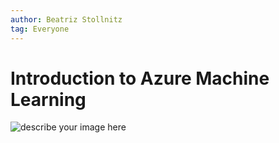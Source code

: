 ```yaml
---
author: Beatriz Stollnitz
tag: Everyone
---
```


# Introduction to Azure Machine Learning

![describe your image here]()


